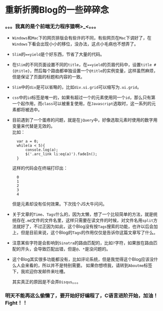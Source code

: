 # 重新折腾Blog的一些碎碎念 
### 。。。我真的是个前端无力程序猿啊>_<。。。 
  
- ```Windows```和```Mac```下的网页排版会有些许的不同，有些网页在```Mac```下调好了，在```Windows```下看会出现小小的移位，没办法，这点小毛病也不想弄了。  

- ```Slim```的```==yield```是个好东西，节省了大量的代码。  

- 在```Slim```的不同页面设置不同的```title```，在```==yield```的页眉代码中，设置```title #{@title}```，然后每个路由都单独设置一个```@title```的实例变量，这样虽然麻烦，但是保证了页面的标题和内容的一致。  

- ```Slim```中的```div```是可以省略的，比如```div.ui.grid```可以缩写为```.ui.grid```。  

- ```css```中的```id```标签是唯一的，如果有超过一个的元素使用同一个```id```，那么只有第一个起作用，而```class```可以被重复使用，在```Javascript```选取时，这一系列的元素都将被选中。  

- 目前遇到了一个蛋疼的问题，就是在```jQuery```中，好像选取元素时使用的数字用变量来代替是无效的。  
比如：  
		
        var a = 0;
        while(a < 5){
            console.log(a);
            $('.arc_link li:eq(a)').fadeIn();
        }

	这样的代码会在终端打印出：
		
        0
        1
        2
        3
        4

	但是元素却没有任何效果。下次找个JS大牛问问。  

- 关于文章的```Time```、```Tags```什么的，因为太懒，想了一个比较简单的方法，就是统统存在```.md```文件的文件名里，这样只需要在读文件的时候，对文件名用```split```方法就好了，不过正因为如此，这个Blog没有按```Tags```搜索的功能，也许以后会加上，但是目前来说，这个Blog的```Tags```的作用仅仅是告诉你这篇文章写了什么。  

- 注意某些字符是会影响到```Sinatra```的路由匹配的，比如```?```字符，如果放在路由匹配的开头，会导致匹配出错，但是```@```、```*```是没问题的。  

- 这个Blog其实很多功能都没有，比如评论系统，但是我觉得这个Blog应该没什么人会来看的，所以并不是特别需要。 如果你想喷我，请转到```Aboutme```标签下，我欢迎你发邮件来吐槽。

  其实真正的原因是不会弄```Disqus```。。。  
  
### 明天不能再这么偷懒了，要开始好好编程了，C语言进阶开始，加油！Fight！！
